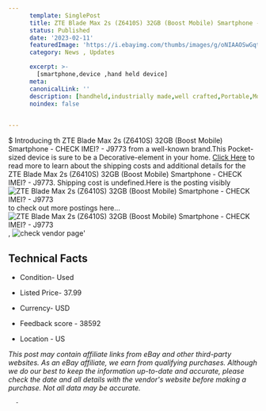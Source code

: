 ```yaml
---
      template: SinglePost
      title: ZTE Blade Max 2s (Z6410S) 32GB (Boost Mobile) Smartphone - CHECK IMEI? - J9773
      status: Published
      date: '2023-02-11'
      featuredImage: 'https://i.ebayimg.com/thumbs/images/g/oNIAAOSwGqtj3B~h/s-l225.jpg'
      category: News , Updates

      excerpt: >-
        [smartphone,device ,hand held device]
      meta:
      canonicalLink: ''
      description: [handheld,industrially made,well crafted,Portable,Mobile,Compact,Convenient,Lightweight,Maneuverable,Man-portable,Miniature,Carriable,Hand-held,Light,Holdable,Transportable,Mobile device,Pocket-sized,On-the-go,Wireless,Cordless,Compact size,Convenient size, smartphone,device ,hand held device]
      noindex: false
      

---
```

$
      Introducing th ZTE Blade Max 2s (Z6410S) 32GB (Boost Mobile) Smartphone - CHECK IMEI? - J9773 from a well-known brand.This Pocket-sized device  is sure to be a Decorative-element in your home. [Click Here](https://www.ebay.com/itm/134434754135?hash=item1f4cef8e57%3Ag%3AoNIAAOSwGqtj3B%7Eh&mkevt=1&mkcid=1&mkrid=711-53200-19255-0&campid=%253CePNCampaignId%253E&customid=%253CreferenceId%253E&toolid=10049) to read more to learn about the shipping costs and additional details for the ZTE Blade Max 2s (Z6410S) 32GB (Boost Mobile) Smartphone - CHECK IMEI? - J9773. Shipping cost is undefined.Here is the posting visibly ![ZTE Blade Max 2s (Z6410S) 32GB (Boost Mobile) Smartphone - CHECK IMEI? - J9773](https://i.ebayimg.com/thumbs/images/g/oNIAAOSwGqtj3B~h/s-l225.jpg) to check out more postings here... ![ZTE Blade Max 2s (Z6410S) 32GB (Boost Mobile) Smartphone - CHECK IMEI? - J9773](https://i.ebayimg.com/images/g/oNIAAOSwGqtj3B~h/s-l1600.jpg), ![check vendor page](https://origin-galleryplus.ebayimg.com/ws/web/134434754135_2_0_1/225x225.jpg,https://origin-galleryplus.ebayimg.com/ws/web/134434754135_3_0_1/225x225.jpg,https://origin-galleryplus.ebayimg.com/ws/web/134434754135_4_0_1/225x225.jpg,https://origin-galleryplus.ebayimg.com/ws/web/134434754135_5_0_1/225x225.jpg,https://origin-galleryplus.ebayimg.com/ws/web/134434754135_6_0_1/225x225.jpg,https://origin-galleryplus.ebayimg.com/ws/web/134434754135_7_0_1/225x225.jpg)'

      

 ## Technical Facts 



     
      

 - Condition- Used 


      

 - Listed Price- 37.99 


      

 - Currency- USD 


      

 - Feedback score - 38592 


      

 - Location - US 


      
      

 *_This post may contain affiliate links from eBay and other third-party websites. As an eBay affiliate, we earn from qualifying purchases. Although we do our best to keep the information up-to-date and accurate, please check the date and all details with the vendor's website before making a purchase. Not all data may be accurate._*




      -
